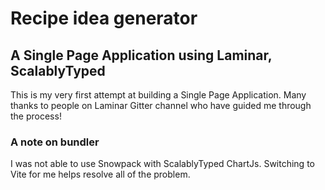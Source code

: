 # Recipe idea generator  
## A Single Page Application using Laminar, ScalablyTyped

This is my very first attempt at building a Single Page Application. Many thanks to people on Laminar Gitter channel who have guided me through the process!  

### A note on bundler  
I was not able to use Snowpack with ScalablyTyped ChartJs. Switching to Vite for me helps resolve all of the problem. 